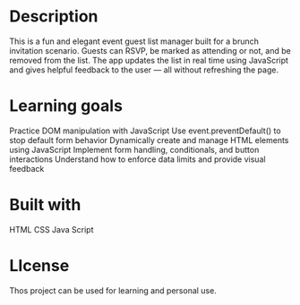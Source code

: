 # Description
This is a fun and elegant event guest list manager built for a brunch invitation scenario. Guests can RSVP, be marked as attending or not, and be removed from the list. The app updates the list in real time using JavaScript and gives helpful feedback to the user — all without refreshing the page.

# Learning goals
Practice DOM manipulation with JavaScript
Use event.preventDefault() to stop default form behavior
Dynamically create and manage HTML elements using JavaScript
Implement form handling, conditionals, and button interactions
Understand how to enforce data limits and provide visual feedback

# Built with 
HTML
CSS
Java Script
 
# LIcense 
Thos project can be used for learning and personal use.

